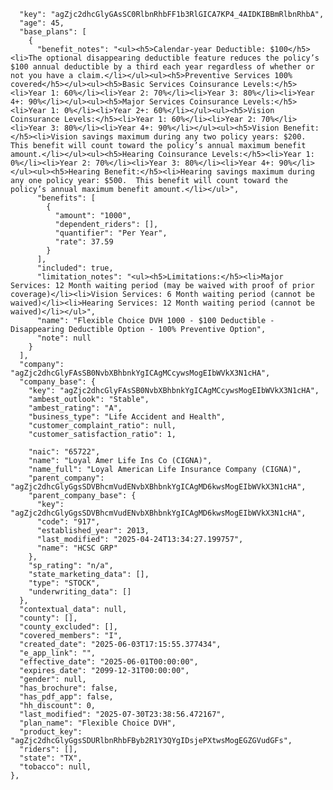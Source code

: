       "key": "agZjc2dhcGlyGAsSC0RlbnRhbFF1b3RlGICA7KP4_4AIDKIBBmRlbnRhbA",
      "age": 45,
      "base_plans": [
        {
          "benefit_notes": "<ul><h5>Calendar-year Deductible: $100</h5><li>The optional disappearing deductible feature reduces the policy’s $100 annual deductible by a third each year regardless of whether or not you have a claim.</li></ul><ul><h5>Preventive Services 100% covered</h5></ul><ul><h5>Basic Services Coinsurance Levels:</h5><li>Year 1: 60%</li><li>Year 2: 70%</li><li>Year 3: 80%</li><li>Year 4+: 90%</li></ul><ul><h5>Major Services Coinsurance Levels:</h5><li>Year 1: 0%</li><li>Year 2+: 60%</li></ul><ul><h5>Vision Coinsurance Levels:</h5><li>Year 1: 60%</li><li>Year 2: 70%</li><li>Year 3: 80%</li><li>Year 4+: 90%</li></ul><ul><h5>Vision Benefit:</h5><li>Vision savings maximum during any two policy years: $200.  This benefit will count toward the policy’s annual maximum benefit amount.</li></ul><ul><h5>Hearing Coinsurance Levels:</h5><li>Year 1: 0%</li><li>Year 2: 70%</li><li>Year 3: 80%</li><li>Year 4+: 90%</li></ul><ul><h5>Hearing Benefit:</h5><li>Hearing savings maximum during any one policy year: $500.  This benefit will count toward the policy’s annual maximum benefit amount.</li></ul>",
          "benefits": [
            {
              "amount": "1000",
              "dependent_riders": [],
              "quantifier": "Per Year",
              "rate": 37.59
            }
          ],
          "included": true,
          "limitation_notes": "<ul><h5>Limitations:</h5><li>Major Services: 12 Month waiting period (may be waived with proof of prior coverage)</li><li>Vision Services: 6 Month waiting period (cannot be waived)</li><li>Hearing Services: 12 Month waiting period (cannot be waived)</li></ul>",
          "name": "Flexible Choice DVH 1000 - $100 Deductible - Disappearing Deductible Option - 100% Preventive Option",
          "note": null
        }
      ],
      "company": "agZjc2dhcGlyFAsSB0NvbXBhbnkYgICAgMCcywsMogEIbWVkX3N1cHA",
      "company_base": {
        "key": "agZjc2dhcGlyFAsSB0NvbXBhbnkYgICAgMCcywsMogEIbWVkX3N1cHA",
        "ambest_outlook": "Stable",
        "ambest_rating": "A",
        "business_type": "Life Accident and Health",
        "customer_complaint_ratio": null,
        "customer_satisfaction_ratio": 1,
        
        "naic": "65722",
        "name": "Loyal Amer Life Ins Co (CIGNA)",
        "name_full": "Loyal American Life Insurance Company (CIGNA)",
        "parent_company": "agZjc2dhcGlyGgsSDVBhcmVudENvbXBhbnkYgICAgMD6kwsMogEIbWVkX3N1cHA",
        "parent_company_base": {
          "key": "agZjc2dhcGlyGgsSDVBhcmVudENvbXBhbnkYgICAgMD6kwsMogEIbWVkX3N1cHA",
          "code": "917",
          "established_year": 2013,
          "last_modified": "2025-04-24T13:34:27.199757",
          "name": "HCSC GRP"
        },
        "sp_rating": "n/a",
        "state_marketing_data": [],
        "type": "STOCK",
        "underwriting_data": []
      },
      "contextual_data": null,
      "county": [],
      "county_excluded": [],
      "covered_members": "I",
      "created_date": "2025-06-03T17:15:55.377434",
      "e_app_link": "",
      "effective_date": "2025-06-01T00:00:00",
      "expires_date": "2099-12-31T00:00:00",
      "gender": null,
      "has_brochure": false,
      "has_pdf_app": false,
      "hh_discount": 0,
      "last_modified": "2025-07-30T23:38:56.472167",
      "plan_name": "Flexible Choice DVH",
      "product_key": "agZjc2dhcGlyGgsSDURlbnRhbFByb2R1Y3QYgIDsjePXtwsMogEGZGVudGFs",
      "riders": [],
      "state": "TX",
      "tobacco": null,
    },